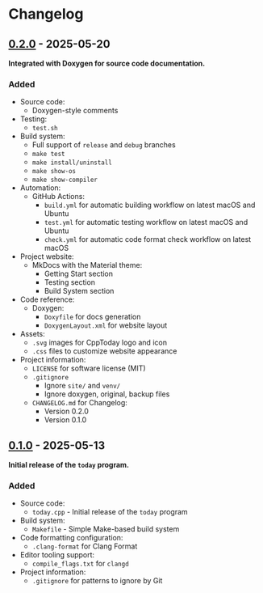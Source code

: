 # Changelog

## [0.2.0](https://github.com/aafulei/cpp-today/releases/tag/v0.2.0) - 2025-05-20

**Integrated with Doxygen for source code documentation.**

### Added

- Source code:
    - Doxygen-style comments
- Testing:
    - `test.sh`
- Build system:
    - Full support of `release` and `debug` branches
    - `make test`
    - `make install/uninstall`
    - `make show-os`
    - `make show-compiler`
- Automation:
    - GitHub Actions:
        - `build.yml` for automatic building workflow on latest macOS and Ubuntu
        - `test.yml` for automatic testing workflow on latest macOS and Ubuntu
        - `check.yml` for automatic code format check workflow on latest macOS
- Project website:
    - MkDocs with the Material theme:
        - Getting Start section
        - Testing section
        - Build System section
- Code reference:
    - Doxygen:
        - `Doxyfile` for docs generation
        - `DoxygenLayout.xml` for website layout
- Assets:
    - `.svg` images for CppToday logo and icon
    - `.css` files to customize website appearance
- Project information:
    - `LICENSE` for software license (MIT)
    - `.gitignore`
        - Ignore `site/` and `venv/`
        - Ignore doxygen, original, backup files
    - `CHANGELOG.md` for Changelog:
        - Version 0.2.0
        - Version 0.1.0

## [0.1.0](https://github.com/aafulei/cpp-today/releases/tag/v0.1.0) - 2025-05-13

**Initial release of the `today` program.**

### Added

- Source code:
    - `today.cpp` - Initial release of the `today` program
- Build system:
    - `Makefile` - Simple Make-based build system
- Code formatting configuration:
    - `.clang-format` for Clang Format
- Editor tooling support:
    - `compile_flags.txt` for `clangd`
- Project information:
    - `.gitignore` for patterns to ignore by Git
